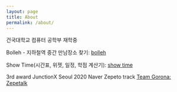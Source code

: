 ```yaml
---
layout: page
title: About
permalink: /about/
---
```



건국대학교 컴퓨터 공학부 재학중

Bolleh - 지하철역 중간 만남장소 찾기:
[bolleh](https://play.google.com/store/apps/details?id=org.androidtown.newbolleh)

Show Time(시간표, 위젯, 일정, 학점 계산기):
[show time](https://play.google.com/store/apps/details?id=com.showtimetable)

3rd award JunctionX Seoul 2020 Naver Zepeto track  [Team Gorona: Zepetalk](https://github.com/hsoh0306/JunctionXSeoul2020)